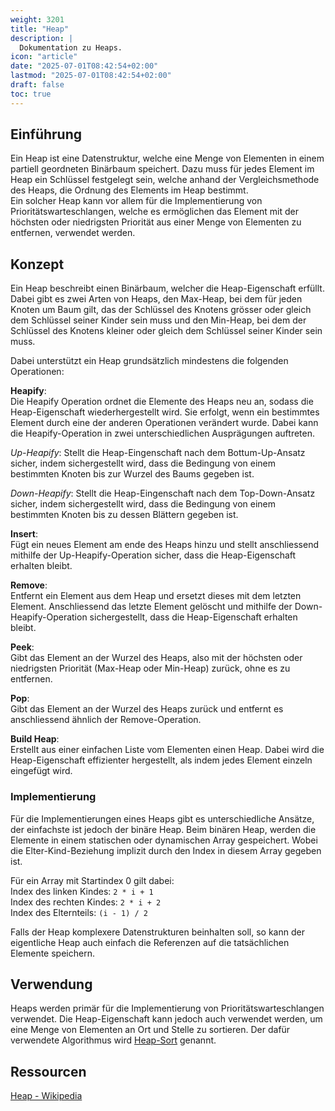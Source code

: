 ```yaml
---
weight: 3201
title: "Heap"
description: |
  Dokumentation zu Heaps.
icon: "article"
date: "2025-07-01T08:42:54+02:00"
lastmod: "2025-07-01T08:42:54+02:00"
draft: false
toc: true
---
```


## Einführung

Ein Heap ist eine Datenstruktur, welche eine Menge von Elementen in einem partiell
geordneten Binärbaum speichert. Dazu muss für jedes Element im Heap ein Schlüssel
festgelegt sein, welche anhand der Vergleichsmethode des Heaps, die Ordnung des Elements
im Heap bestimmt.  
Ein solcher Heap kann vor allem für die Implementierung von Prioritätswarteschlangen,
welche es ermöglichen das Element mit der höchsten oder niedrigsten Priorität aus
einer Menge von Elementen zu entfernen, verwendet werden.

## Konzept

Ein Heap beschreibt einen Binärbaum, welcher die Heap-Eigenschaft erfüllt. Dabei
gibt es zwei Arten von Heaps, den Max-Heap, bei dem für jeden Knoten um Baum gilt,
das der Schlüssel des Knotens grösser oder gleich dem Schlüssel seiner Kinder sein
muss und den Min-Heap, bei dem der Schlüssel des Knotens kleiner oder gleich dem
Schlüssel seiner Kinder sein muss.

Dabei unterstützt ein Heap grundsätzlich mindestens die folgenden Operationen:

**Heapify**:  
Die Heapify Operation ordnet die Elemente des Heaps neu an, sodass die Heap-Eigenschaft
wiederhergestellt wird. Sie erfolgt, wenn ein bestimmtes Element durch eine der
anderen Operationen verändert wurde. Dabei kann die Heapify-Operation in zwei unterschiedlichen
Ausprägungen auftreten.

*Up-Heapify*: Stellt die Heap-Eingenschaft nach dem Bottum-Up-Ansatz sicher, indem
sichergestellt wird, dass die Bedingung von einem bestimmten Knoten bis zur Wurzel
des Baums gegeben ist.

*Down-Heapify*: Stellt die Heap-Eingenschaft nach dem Top-Down-Ansatz sicher, indem
sichergestellt wird, dass die Bedingung von einem bestimmten Knoten bis zu dessen
Blättern gegeben ist.

**Insert**:  
Fügt ein neues Element am ende des Heaps hinzu und stellt anschliessend mithilfe
der Up-Heapify-Operation sicher, dass die Heap-Eigenschaft erhalten bleibt.

**Remove**:  
Entfernt ein Element aus dem Heap und ersetzt dieses mit dem letzten Element. Anschliessend
das letzte Element gelöscht und mithilfe der Down-Heapify-Operation sichergestellt,
dass die Heap-Eigenschaft erhalten bleibt.

**Peek**:  
Gibt das Element an der Wurzel des Heaps, also mit der höchsten oder niedrigsten
Priorität (Max-Heap oder Min-Heap) zurück, ohne es zu entfernen.

**Pop**:  
Gibt das Element an der Wurzel des Heaps zurück und entfernt es anschliessend
ähnlich der Remove-Operation.

**Build Heap**:  
Erstellt aus einer einfachen Liste vom Elementen einen Heap. Dabei wird die Heap-Eigenschaft
effizienter hergestellt, als indem jedes Element einzeln eingefügt wird.

### Implementierung

Für die Implementierungen eines Heaps gibt es unterschiedliche Ansätze, der einfachste
ist jedoch der binäre Heap. Beim binären Heap, werden die Elemente in einem statischen
oder dynamischen Array gespeichert. Wobei die Elter-Kind-Beziehung implizit durch
den Index in diesem Array gegeben ist.

Für ein Array mit Startindex 0 gilt dabei:  
Index des linken Kindes: `2 * i + 1`  
Index des rechten Kindes: `2 * i + 2`  
Index des Elternteils: `(i - 1) / 2`  

Falls der Heap komplexere Datenstrukturen beinhalten soll, so kann der eigentliche
Heap auch einfach die Referenzen auf die tatsächlichen Elemente speichern.

## Verwendung

Heaps werden primär für die Implementierung von Prioritätswarteschlangen verwendet.
Die Heap-Eigenschaft kann jedoch auch verwendet werden, um eine Menge von Elementen
an Ort und Stelle zu sortieren. Der dafür verwendete Algorithmus wird
[Heap-Sort][heapsort-wiki] genannt.

## Ressourcen

[Heap - Wikipedia][heap-wiki]  

[heap-wiki]: https://de.wikipedia.org/wiki/Heap_(Datenstruktur)
[heapsort-wiki]: https://de.wikipedia.org/wiki/Heapsort
